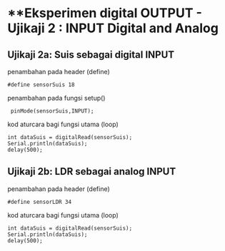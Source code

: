 # **Eksperimen digital OUTPUT - Ujikaji 2 : INPUT Digital and Analog


## Ujikaji 2a: Suis sebagai **digital INPUT**

penambahan pada header (define)
```
#define sensorSuis 18
```
penambahan pada fungsi setup()
```
 pinMode(sensorSuis,INPUT);
```
kod aturcara bagi fungsi utama (loop)
```
int dataSuis = digitalRead(sensorSuis);
Serial.println(dataSuis);
delay(500);
```

## Ujikaji 2b: LDR sebagai **analog INPUT**

penambahan pada header (define)
```
#define sensorLDR 34
```

kod aturcara bagi fungsi utama (loop)
```
int dataSuis = digitalRead(sensorSuis);
Serial.println(dataSuis);
delay(500);
```

